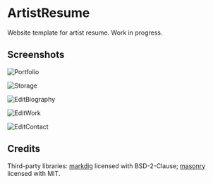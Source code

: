 # ArtistResume

Website template for artist resume. Work in progress.

## Screenshots

![Portfolio](https://github.com/lebedeva-svetlana/ArtistResume/assets/91262515/3014538e-3c7f-40ae-9d38-a83b3ce05f43)

![Storage](https://github.com/lebedeva-svetlana/ArtistResume/assets/91262515/e2af2985-e87b-4a4d-baed-745293819581)

![EditBiography](https://github.com/lebedeva-svetlana/ArtistResume/assets/91262515/536823bb-1a29-40b2-a303-57ccb184a030)

![EditWork](https://github.com/lebedeva-svetlana/ArtistResume/assets/91262515/a10fe6a3-b1f0-4aa3-bb62-4190e042c80a)

![EditContact](https://github.com/lebedeva-svetlana/ArtistResume/assets/91262515/c58439b7-7214-4a91-9eb5-ab888c61fdfe)

## Credits

Third-party libraries: [markdig](https://github.com/xoofx/markdig) licensed with BSD-2-Clause; [masonry](https://github.com/desandro/masonry) licensed with MIT.
